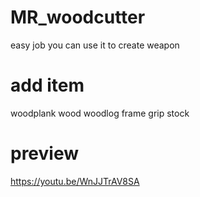 # MR_woodcutter
easy job you can use it to  create weapon
# add item
woodplank
wood
woodlog
frame
grip
stock
# preview
https://youtu.be/WnJJTrAV8SA
